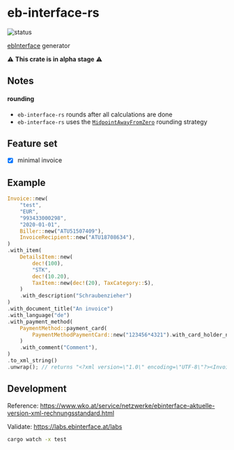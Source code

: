 # eb-interface-rs

![status](https://github.com/cloudacy/eb-interface-rs/actions/workflows/rust.yml/badge.svg)

[ebInterface](https://www.wko.at/service/netzwerke/was-ist-ebinterface.html) generator

:warning: **This crate is in alpha stage** :warning:

## Notes

#### rounding

- `eb-interface-rs` rounds after all calculations are done
- `eb-interface-rs` uses the [`MidpointAwayFromZero`](https://docs.rs/rust_decimal/latest/rust_decimal/enum.RoundingStrategy.html#variant.MidpointAwayFromZero) rounding strategy

## Feature set

- [x] minimal invoice

## Example

```rust
Invoice::new(
    "test",
    "EUR",
    "993433000298",
    "2020-01-01",
    Biller::new("ATU51507409"),
    InvoiceRecipient::new("ATU18708634"),
)
.with_item(
    DetailsItem::new(
        dec!(100),
        "STK",
        dec!(10.20),
        TaxItem::new(dec!(20), TaxCategory::S),
    )
    .with_description("Schraubenzieher")
)
.with_document_title("An invoice")
.with_language("de")
.with_payment_method(
    PaymentMethod::payment_card(
        PaymentMethodPaymentCard::new("123456*4321").with_card_holder_name("Name"),
    )
    .with_comment("Comment"),
)
.to_xml_string()
.unwrap(); // returns "<?xml version=\"1.0\" encoding=\"UTF-8\"?><Invoice>...</Invoice>"
```

## Development

Reference: https://www.wko.at/service/netzwerke/ebinterface-aktuelle-version-xml-rechnungsstandard.html

Validate: https://labs.ebinterface.at/labs

```sh
cargo watch -x test
```
